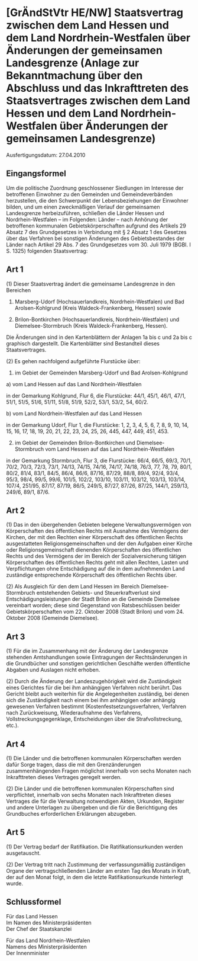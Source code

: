 # [GrÄndStVtr HE/NW] Staatsvertrag zwischen dem Land Hessen und dem Land Nordrhein-Westfalen über Änderungen der gemeinsamen Landesgrenze (Anlage zur Bekanntmachung über den Abschluss und das Inkrafttreten des Staatsvertrages zwischen dem Land Hessen und dem Land Nordrhein-Westfalen über Änderungen der gemeinsamen Landesgrenze)

Ausfertigungsdatum: 27.04.2010

 

## Eingangsformel

Um die politische Zuordnung geschlossener Siedlungen im Interesse der betroffenen Einwohner zu den Gemeinden und Gemeindeverbänden herzustellen, die den Schwerpunkt der Lebensbeziehungen der Einwohner bilden, und um einen zweckmäßigen Verlauf der gemeinsamen Landesgrenze herbeizuführen, schließen die Länder Hessen und Nordrhein-Westfalen – im Folgenden: Länder – nach Anhörung der betroffenen kommunalen Gebietskörperschaften aufgrund des Artikels 29 Absatz 7 des Grundgesetzes in Verbindung mit § 2 Absatz 1 des Gesetzes über das Verfahren bei sonstigen Änderungen des Gebietsbestandes der Länder nach Artikel 29 Abs. 7 des Grundgesetzes vom 30. Juli 1979 (BGBl. I S. 1325) folgenden Staatsvertrag:


## Art 1

(1) Dieser Staatsvertrag ändert die gemeinsame Landesgrenze in den Bereichen

1. Marsberg-Udorf (Hochsauerlandkreis, Nordrhein-Westfalen) und Bad Arolsen-Kohlgrund (Kreis Waldeck-Frankenberg, Hessen) sowie

2. Brilon-Bontkirchen (Hochsauerlandkreis, Nordrhein-Westfalen) und Diemelsee-Stormbruch (Kreis Waldeck-Frankenberg, Hessen).

Die Änderungen sind in den Kartenblättern der Anlagen 1a bis c und 2a bis c graphisch dargestellt. Die Kartenblätter sind Bestandteil dieses Staatsvertrages.

(2) Es gehen nachfolgend aufgeführte Flurstücke über:

1. im Gebiet der Gemeinden Marsberg-Udorf und Bad Arolsen-Kohlgrund

a) vom Land Hessen auf das Land Nordrhein-Westfalen

in der Gemarkung Kohlgrund, Flur 6, die Flurstücke: 44/1, 45/1, 46/1, 47/1, 51/1, 51/5, 51/6, 51/11, 51/8, 51/9, 52/2, 53/1, 53/2, 54, 60/2.

b) vom Land Nordrhein-Westfalen auf das Land Hessen

in der Gemarkung Udorf, Flur 1, die Flurstücke: 1, 2, 3, 4, 5, 6, 7, 8, 9, 10, 14, 15, 16, 17, 18, 19, 20, 21, 22, 23, 24, 25, 26, 445, 447, 449, 451, 453.

2. im Gebiet der Gemeinden Brilon-Bontkirchen und Diemelsee-Stormbruch vom Land Hessen auf das Land Nordrhein-Westfalen

in der Gemarkung Stormbruch, Flur 3, die Flurstücke: 66/4, 66/5, 69/3, 70/1, 70/2, 70/3, 72/3, 73/1, 74/13, 74/15, 74/16, 74/17, 74/18, 76/3, 77, 78, 79, 80/1, 80/2, 81/4, 83/1, 84/5, 86/4, 86/6, 87/16, 87/29, 88/8, 89/4, 92/4, 93/4, 95/3, 98/4, 99/5, 99/6, 101/5, 102/2, 103/10, 103/11, 103/12, 103/13, 103/14, 107/4, 251/95, 87/17, 87/19, 86/5, 249/5, 87/27, 87/26, 87/25, 144/1, 259/13, 249/6, 89/1, 87/6.


## Art 2

(1) Das in den übergehenden Gebieten belegene Verwaltungsvermögen von Körperschaften des öffentlichen Rechts mit Ausnahme des Vermögens der Kirchen, der mit den Rechten einer Körperschaft des öffentlichen Rechts ausgestatteten Religionsgemeinschaften und der den Aufgaben einer Kirche oder Religionsgemeinschaft dienenden Körperschaften des öffentlichen Rechts und des Vermögens der im Bereich der Sozialversicherung tätigen Körperschaften des öffentlichen Rechts geht mit allen Rechten, Lasten und Verpflichtungen ohne Entschädigung auf die in dem aufnehmenden Land zuständige entsprechende Körperschaft des öffentlichen Rechts über.

(2) Als Ausgleich für den dem Land Hessen im Bereich Diemelsee-Stormbruch entstehenden Gebiets- und Steuerkraftverlust sind Entschädigungsleistungen der Stadt Brilon an die Gemeinde Diemelsee vereinbart worden; diese sind Gegenstand von Ratsbeschlüssen beider Gebietskörperschaften vom 22. Oktober 2008 (Stadt Brilon) und vom 24. Oktober 2008 (Gemeinde Diemelsee).


## Art 3

(1) Für die im Zusammenhang mit der Änderung der Landesgrenze stehenden Amtshandlungen sowie Eintragungen der Rechtsänderungen in die Grundbücher und sonstigen gerichtlichen Geschäfte werden öffentliche Abgaben und Auslagen nicht erhoben.

(2) Durch die Änderung der Landeszugehörigkeit wird die Zuständigkeit eines Gerichtes für die bei ihm anhängigen Verfahren nicht berührt. Das Gericht bleibt auch weiterhin für die Angelegenheiten zuständig, bei denen sich die Zuständigkeit nach einem bei ihm anhängigen oder anhängig gewesenen Verfahren bestimmt (Kostenfestsetzungsverfahren, Verfahren nach Zurückweisung, Wiederaufnahme des Verfahrens, Vollstreckungsgegenklage, Entscheidungen über die Strafvollstreckung, etc.).


## Art 4

(1) Die Länder und die betroffenen kommunalen Körperschaften werden dafür Sorge tragen, dass die mit den Grenzänderungen zusammenhängenden Fragen möglichst innerhalb von sechs Monaten nach Inkrafttreten dieses Vertrages geregelt werden.

(2) Die Länder und die betroffenen kommunalen Körperschaften sind verpflichtet, innerhalb von sechs Monaten nach Inkrafttreten dieses Vertrages die für die Verwaltung notwendigen Akten, Urkunden, Register und andere Unterlagen zu übergeben und die für die Berichtigung des Grundbuches erforderlichen Erklärungen abzugeben.


## Art 5

(1) Der Vertrag bedarf der Ratifikation. Die Ratifikationsurkunden werden ausgetauscht.

(2) Der Vertrag tritt nach Zustimmung der verfassungsmäßig zuständigen Organe der vertragschließenden Länder am ersten Tag des Monats in Kraft, der auf den Monat folgt, in dem die letzte Ratifikationsurkunde hinterlegt wurde.


## Schlussformel

Für das Land Hessen  
Im Namen des Ministerpräsidenten  
Der Chef der Staatskanzlei

Für das Land Nordrhein-Westfalen  
Namens des Ministerpräsidenten  
Der Innenminister
